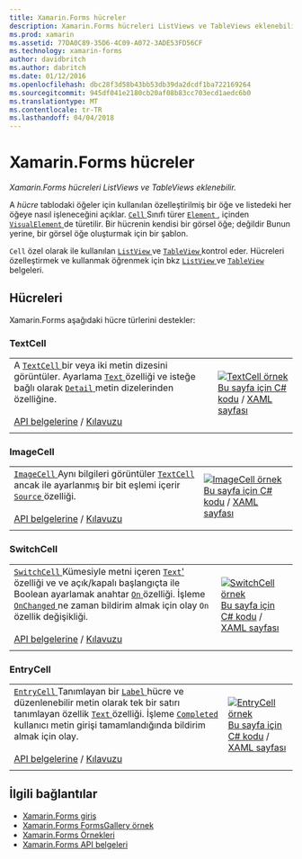 ```yaml
---
title: Xamarin.Forms hücreler
description: Xamarin.Forms hücreleri ListViews ve TableViews eklenebilir.
ms.prod: xamarin
ms.assetid: 77DA0C89-35D6-4C09-A072-3ADE53FD56CF
ms.technology: xamarin-forms
author: davidbritch
ms.author: dabritch
ms.date: 01/12/2016
ms.openlocfilehash: dbc28f3d58b43bb53db39da2dcdf1ba722169264
ms.sourcegitcommit: 945df041e2180cb20af08b83cc703ecd1aedc6b0
ms.translationtype: MT
ms.contentlocale: tr-TR
ms.lasthandoff: 04/04/2018
---
```

# <a name="xamarinforms-cells"></a>Xamarin.Forms hücreler

_Xamarin.Forms hücreleri ListViews ve TableViews eklenebilir._

A *hücre* tablodaki öğeler için kullanılan özelleştirilmiş bir öğe ve listedeki her öğeye nasıl işleneceğini açıklar. [ `Cell` ](https://developer.xamarin.com/api/type/Xamarin.Forms.Cell/) Sınıfı türer [ `Element` ](https://developer.xamarin.com/api/type/Xamarin.Forms.Element/), içinden [ `VisualElement` ](https://developer.xamarin.com/api/type/Xamarin.Forms.Element/) de türetilir. Bir hücrenin kendisi bir görsel öğe; değildir Bunun yerine, bir görsel öğe oluşturmak için bir şablon. 

`Cell` özel olarak ile kullanılan [ `ListView` ](views.md#listView) ve [ `TableView` ](views.md#tableView) kontrol eder. Hücreleri özelleştirmek ve kullanmak öğrenmek için bkz [ `ListView` ](~/xamarin-forms/user-interface/listview/index.md) ve [ `TableView` ](~/xamarin-forms/user-interface/tableview.md) belgeleri.

## <a name="cells"></a>Hücreleri

Xamarin.Forms aşağıdaki hücre türlerini destekler:

<a name="textCell" />

### <a name="textcell"></a>TextCell

|     |     |
| --- | --- |
| A [ `TextCell` ](https://developer.xamarin.com/api/type/Xamarin.Forms.TextCell) bir veya iki metin dizesini görüntüler. Ayarlama [ `Text` ](https://developer.xamarin.com/api/property/Xamarin.Forms.TextCell.Text/) özelliği ve isteğe bağlı olarak [ `Detail` ](https://developer.xamarin.com/api/property/Xamarin.Forms.TextCell.Detail/) metin dizelerinden özelliğine.<br /><br />[API belgelerine](https://developer.xamarin.com/api/type/Xamarin.Forms.TextCell) / [Kılavuzu](~/xamarin-forms/user-interface/listview/customizing-cell-appearance.md#TextCell) | [![TextCell örnek](cells-images/TextCell.png "TextCell örnek")](cells-images/TextCell-Large.png#lightbox "TextCell örneği")<br />[Bu sayfa için C# kodu](https://github.com/xamarin/xamarin-forms-samples/blob/master/FormsGallery/FormsGallery/FormsGallery/CodeExamples/TextCellDemoPage.cs) / [XAML sayfası](https://github.com/xamarin/xamarin-forms-samples/blob/master/FormsGallery/FormsGallery/FormsGallery/XamlExamples/TextCellDemoPage.xaml) |
|     |     |

### <a name="imagecell"></a>ImageCell

|     |     |
| --- | --- |
| [ `ImageCell` ](https://developer.xamarin.com/api/type/Xamarin.Forms.ImageCell) Aynı bilgileri görüntüler [ `TextCell` ](#textCell) ancak ile ayarlanmış bir bit eşlemi içerir [ `Source` ](https://developer.xamarin.com/api/property/Xamarin.Forms.Image.Source/) özelliği.<br /><br />[API belgelerine](https://developer.xamarin.com/api/type/Xamarin.Forms.ImageCell) / [Kılavuzu](~/xamarin-forms/user-interface/listview/customizing-cell-appearance.md#ImageCell) | [![ImageCell örnek](cells-images/ImageCell.png "ImageCell örnek")](cells-images/ImageCell-Large.png#lightbox "ImageCell örneği")<br />[Bu sayfa için C# kodu](https://github.com/xamarin/xamarin-forms-samples/blob/master/FormsGallery/FormsGallery/FormsGallery/CodeExamples/ImageCellDemoPage.cs) / [XAML sayfası](https://github.com/xamarin/xamarin-forms-samples/blob/master/FormsGallery/FormsGallery/FormsGallery/XamlExamples/ImageCellDemoPage.xaml) |
|     |     |

### <a name="switchcell"></a>SwitchCell

|     |     |
| --- | --- |
| [ `SwitchCell` ](https://developer.xamarin.com/api/type/Xamarin.Forms.SwitchCell) Kümesiyle metni içeren [ `Text`'](https://developer.xamarin.com/api/property/Xamarin.Forms.SwitchCellText/) özelliği ve ve açık/kapalı başlangıçta ile Boolean ayarlamak anahtar [ `On` ](https://developer.xamarin.com/api/property/Xamarin.Forms.SwitchCell.On/) özelliği. İşleme [ `OnChanged` ](https://developer.xamarin.com/api/event/Xamarin.Forms.SwitchCell.OnChanged/) ne zaman bildirim almak için olay `On` özellik değişikliği.<br /><br />[API belgelerine](https://developer.xamarin.com/api/type/Xamarin.Forms.SwitchCell) / [Kılavuzu](~/xamarin-forms/user-interface/tableview.md#switchcell) | [![SwitchCell örnek](cells-images/SwitchCell.png "SwitchCell örnek")](cells-images/SwitchCell-Large.png#lightbox "SwitchCell örneği")<br />[Bu sayfa için C# kodu](https://github.com/xamarin/xamarin-forms-samples/blob/master/FormsGallery/FormsGallery/FormsGallery/CodeExamples/SwitchCellDemoPage.cs) / [XAML sayfası](https://github.com/xamarin/xamarin-forms-samples/blob/master/FormsGallery/FormsGallery/FormsGallery/XamlExamples/SwitchCellDemoPage.xaml) |
|     |     |

### <a name="entrycell"></a>EntryCell

|     |     |
| --- | --- |
| [ `EntryCell` ](https://developer.xamarin.com/api/type/Xamarin.Forms.EntryCell) Tanımlayan bir [ `Label` ](https://developer.xamarin.com/api/property/Xamarin.Forms.EntryCell.Label/) hücre ve düzenlenebilir metin olarak tek bir satırı tanımlayan özellik [ `Text` ](https://developer.xamarin.com/api/property/Xamarin.Forms.EntryCell.Text/) özelliği. İşleme [ `Completed` ](https://developer.xamarin.com/api/event/Xamarin.Forms.EntryCell.Completed/) kullanıcı metin girişi tamamlandığında bildirim almak için olay.<br /><br />[API belgelerine](https://developer.xamarin.com/api/type/Xamarin.Forms.EntryCell) / [Kılavuzu](~/xamarin-forms/user-interface/tableview.md#entrycell) | [![EntryCell örnek](cells-images/EntryCell.png "EntryCell örnek")](cells-images/EntryCell-Large.png#lightbox "EntryCell örneği")<br />[Bu sayfa için C# kodu](https://github.com/xamarin/xamarin-forms-samples/blob/master/FormsGallery/FormsGallery/FormsGallery/CodeExamples/EntryCellDemoPage.cs) / [XAML sayfası](https://github.com/xamarin/xamarin-forms-samples/blob/master/FormsGallery/FormsGallery/FormsGallery/XamlExamples/EntryCellDemoPage.xaml) |
|     |     |


## <a name="related-links"></a>İlgili bağlantılar

- [Xamarin.Forms giriş](~/xamarin-forms/get-started/introduction-to-xamarin-forms.md)
- [Xamarin.Forms FormsGallery örnek](https://developer.xamarin.com/samples/xamarin-forms/FormsGallery/)
- [Xamarin.Forms Örnekleri](https://developer.xamarin.com/samples/xamarin-forms/all/)
- [Xamarin.Forms API belgeleri](https://developer.xamarin.com/api/root/Xamarin.Forms/)
